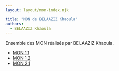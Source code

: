 ```yaml
---
layout: layout/mon-index.njk

title: "MON de BELAAZIZ Khaoula"
authors:
  - BELAAZIZ Khaoula
---
```


Ensemble des MON réalisés par BELAAZIZ Khaoula.

* [MON 1.1](./temps-1.1)
* [MON 1.2](./temps-1.2)
* [MON 2.1](./temps-2.1)